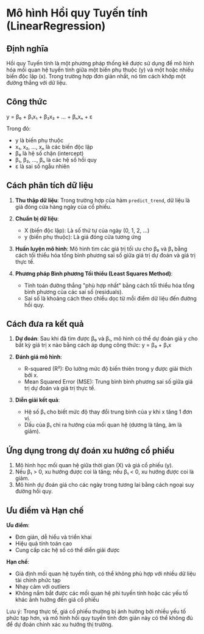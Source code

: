 # Mô hình Hồi quy Tuyến tính (LinearRegression)

## Định nghĩa
Hồi quy Tuyến tính là một phương pháp thống kê được sử dụng để mô hình hóa mối quan hệ tuyến tính giữa một biến phụ thuộc (y) và một hoặc nhiều biến độc lập (x). Trong trường hợp đơn giản nhất, nó tìm cách khớp một đường thẳng với dữ liệu.

## Công thức
y = β₀ + β₁x₁ + β₂x₂ + ... + βₙxₙ + ε

Trong đó:
- y là biến phụ thuộc
- x₁, x₂, ..., xₙ là các biến độc lập
- β₀ là hệ số chặn (intercept)
- β₁, β₂, ..., βₙ là các hệ số hồi quy
- ε là sai số ngẫu nhiên

## Cách phân tích dữ liệu

1. **Thu thập dữ liệu**: 
   Trong trường hợp của hàm `predict_trend`, dữ liệu là giá đóng cửa hàng ngày của cổ phiếu.

2. **Chuẩn bị dữ liệu**: 
   - X (biến độc lập): Là số thứ tự của ngày (0, 1, 2, ...)
   - y (biến phụ thuộc): Là giá đóng cửa tương ứng

3. **Huấn luyện mô hình**: 
   Mô hình tìm các giá trị tối ưu cho β₀ và β₁ bằng cách tối thiểu hóa tổng bình phương sai số giữa giá trị dự đoán và giá trị thực tế.

4. **Phương pháp Bình phương Tối thiểu (Least Squares Method)**:
   - Tính toán đường thẳng "phù hợp nhất" bằng cách tối thiểu hóa tổng bình phương của các sai số (residuals).
   - Sai số là khoảng cách theo chiều dọc từ mỗi điểm dữ liệu đến đường hồi quy.

## Cách đưa ra kết quả

1. **Dự đoán**: 
   Sau khi đã tìm được β₀ và β₁, mô hình có thể dự đoán giá y cho bất kỳ giá trị x nào bằng cách áp dụng công thức: y = β₀ + β₁x

2. **Đánh giá mô hình**:
   - R-squared (R²): Đo lường mức độ biến thiên trong y được giải thích bởi x.
   - Mean Squared Error (MSE): Trung bình bình phương sai số giữa giá trị dự đoán và giá trị thực tế.

3. **Diễn giải kết quả**:
   - Hệ số β₁ cho biết mức độ thay đổi trung bình của y khi x tăng 1 đơn vị.
   - Dấu của β₁ chỉ ra hướng của mối quan hệ (dương là tăng, âm là giảm).

## Ứng dụng trong dự đoán xu hướng cổ phiếu

1. Mô hình học mối quan hệ giữa thời gian (X) và giá cổ phiếu (y).
2. Nếu β₁ > 0, xu hướng được coi là tăng; nếu β₁ < 0, xu hướng được coi là giảm.
3. Mô hình dự đoán giá cho các ngày trong tương lai bằng cách ngoại suy đường hồi quy.

## Ưu điểm và Hạn chế

**Ưu điểm**:
- Đơn giản, dễ hiểu và triển khai
- Hiệu quả tính toán cao
- Cung cấp các hệ số có thể diễn giải được

**Hạn chế**:
- Giả định mối quan hệ tuyến tính, có thể không phù hợp với nhiều dữ liệu tài chính phức tạp
- Nhạy cảm với outliers
- Không nắm bắt được các mối quan hệ phi tuyến tính hoặc các yếu tố khác ảnh hưởng đến giá cổ phiếu

Lưu ý: Trong thực tế, giá cổ phiếu thường bị ảnh hưởng bởi nhiều yếu tố phức tạp hơn, và mô hình hồi quy tuyến tính đơn giản này có thể không đủ để dự đoán chính xác xu hướng thị trường.
